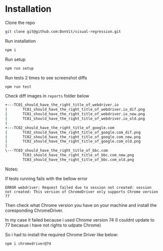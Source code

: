 # Installation

Clone the repo

```sh
git clone git@github.com:DonVit/visual-regression.git
```

Run installation

```sh
npm i
```

Run setup

```sh
npm run setup
```

Run tests 2 times to see screenshot diffs

```sh
npm run test
```

Check diff images in `reports` folder below

```sh
+---TC01_should_have_the_right_title_of_webdriver.io
|       TC01_should_have_the_right_title_of_webdriver.io_dif.png
|       TC01_should_have_the_right_title_of_webdriver.io_new.png
|       TC01_should_have_the_right_title_of_webdriver.io_old.png
|
+---TC02_should_have_the_right_title_of_google.com
|       TC02_should_have_the_right_title_of_google.com_dif.png
|       TC02_should_have_the_right_title_of_google.com_new.png
|       TC02_should_have_the_right_title_of_google.com_old.png
|
\---TC03_should_have_the_right_title_of_bbc.com
        TC03_should_have_the_right_title_of_bbc.com_new.png
        TC03_should_have_the_right_title_of_bbc.com_old.png
```

Notes:

If tests running fails with the bellow error

```
ERROR webdriver: Request failed due to session not created: session not created: This version of ChromeDriver only supports Chrome version 77
```

Then check what Chrome version you have on your machine and install the coresponding ChromeDriver.

In my case it failed because i used Chrome version 74 (I couldnt update to 77 becasue i have not rights to udpate Chrome)

So i had to install the required Chrome Driver like below:

```sh
npm i chromedriver@74
```
